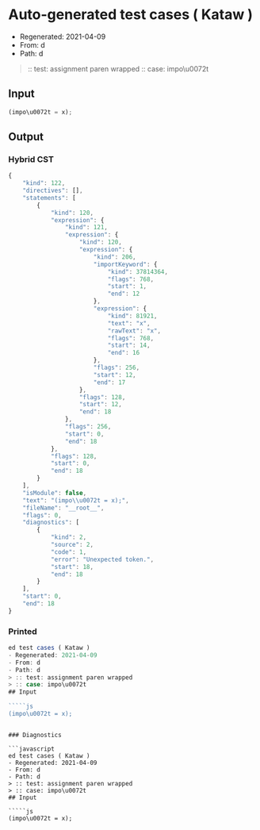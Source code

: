 # Auto-generated test cases ( Kataw )
- Regenerated: 2021-04-09
- From: d
- Path: d
> :: test: assignment paren wrapped
> :: case: impo\u0072t
## Input

`````js
(impo\u0072t = x);
`````

## Output

### Hybrid CST

```javascript
{
    "kind": 122,
    "directives": [],
    "statements": [
        {
            "kind": 120,
            "expression": {
                "kind": 121,
                "expression": {
                    "kind": 120,
                    "expression": {
                        "kind": 206,
                        "importKeyword": {
                            "kind": 37814364,
                            "flags": 768,
                            "start": 1,
                            "end": 12
                        },
                        "expression": {
                            "kind": 81921,
                            "text": "x",
                            "rawText": "x",
                            "flags": 768,
                            "start": 14,
                            "end": 16
                        },
                        "flags": 256,
                        "start": 12,
                        "end": 17
                    },
                    "flags": 128,
                    "start": 12,
                    "end": 18
                },
                "flags": 256,
                "start": 0,
                "end": 18
            },
            "flags": 128,
            "start": 0,
            "end": 18
        }
    ],
    "isModule": false,
    "text": "(impo\\u0072t = x);",
    "fileName": "__root__",
    "flags": 0,
    "diagnostics": [
        {
            "kind": 2,
            "source": 2,
            "code": 1,
            "error": "Unexpected token.",
            "start": 18,
            "end": 18
        }
    ],
    "start": 0,
    "end": 18
}
```

### Printed

```javascript
ed test cases ( Kataw )
- Regenerated: 2021-04-09
- From: d
- Path: d
> :: test: assignment paren wrapped
> :: case: impo\u0072t
## Input

`````js
(impo\u0072t = x);
`````
```

### Diagnostics

```javascript
ed test cases ( Kataw )
- Regenerated: 2021-04-09
- From: d
- Path: d
> :: test: assignment paren wrapped
> :: case: impo\u0072t
## Input

`````js
(impo\u0072t = x);
`````
```


